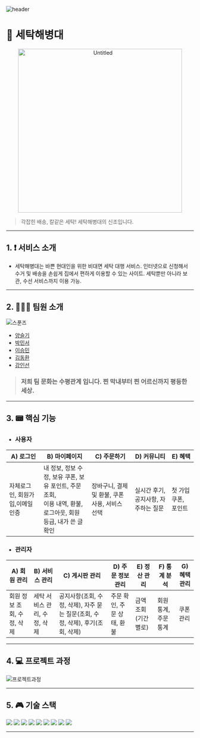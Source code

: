 ![header](https://capsule-render.vercel.app/api?type=wave&color=auto&height=300&section=header&text=SPOONS%20SEHAEHAE&fontSize=70)

# 🥄 세탁해병대

<div align=center>
<img width="440" alt="Untitled" src="https://github.com/spoons-01/spoons-sehaehae/assets/138549341/7a8a640d-53ce-4e64-b936-6e59ddfe70a8">
</div>

> 각잡힌 배송, 칼같은 세탁! 세탁해병대의 신조입니다.

---

## 1. ❗ 서비스 소개

- 세탁해병대는 바쁜 현대인을 위한 비대면 세탁 대행 서비스. 인터넷으로 신청해서 수거 및 배송을 손쉽게 집에서 편하게 이용할 수 있는 사이트. 세탁뿐만 아니라 보관, 수선 서비스까지 이용 가능. 

---


## 2. 🧑‍🤝‍🧑 팀원 소개

![스푼즈](https://github.com/spoons-01/spoons-sehaehae/assets/138549341/0a65951d-5a47-45d6-888d-980bbb9e0eb0)

- [양슬기](https://github.com/asoong2)
- [박민서](https://github.com/gongryongyi)
- [이승민](https://github.com/meen0)
- [김동환](https://github.com/dhnn412)
- [강인선](https://github.com/popipopipoi)

  
> ### 저희 팀 문화는 수평관계 입니다. 찐 막내부터 찐 어르신까지 평등한 세상.

--- 

## 3. 📟 핵심 기능

- <h3>사용자</h3>

|A) 로그인|B) 마이페이지|C) 주문하기|D) 커뮤니티|E) 혜택|
|---|---|---|---|---|
|자체로그인, 회원가입,이메일 인증|내 정보, 정보 수정, 보유 쿠폰, 보유 포인트, 주문 조회,<br> 이용 내역, 환불, 로그아웃, 회원 등급, 내가 쓴 글 확인|장바구니, 결제 및 환불, 쿠폰 사용, 서비스 선택| 실시간 후기, 공지사항, 자주하는 질문|첫 가입 쿠폰, 포인트|

- <h3>관리자</h3>

|A) 회원 관리|B) 서비스 관리|C) 게시판 관리|D) 주문 정보 관리|E) 정산 관리|F) 통계 분석|G) 혜택 관리|
|---|---|---|---|---|---|---|
|회원 정보 조회, 수정, 삭제|세탁 서비스 관리, 수정, 삭제|공지사항(조회, 수정, 삭제), 자주 묻는 질문(조회, 수정, 삭제), 후기(조회, 삭제)|주문 확인, 주문 상태, 환불|금액 조회(기간별로)|회원 통계, 주문 통계|쿠폰 관리|

---

## 4. 💻 프로젝트 과정
![프로젝트과정](https://github.com/spoons-01/spoons-sehaehae/assets/138549341/bbc9693b-9afc-42e2-ae9d-a7ba27546641)

---

## 5. 🎮 기술 스택
 <img src="https://img.shields.io/badge/javascript-F7DF1E?style=flat&logo=javascript&logoColor=white"/> <img src="https://img.shields.io/badge/html5-E34F26?style=flat&logo=html5&logoColor=white"/>
 <img src="https://img.shields.io/badge/css3-1572B6?style=flat&logo=css3&logoColor=white"/>
 <img src="https://img.shields.io/badge/spring-6DB33F?style=flat&logo=spring&logoColor=white"/>
 <img src="https://img.shields.io/badge/springboot-6DB33F?style=flat&logo=springboot&logoColor=white"/>
 <img src="https://img.shields.io/badge/visualstudiocode-007ACC?style=flat&logo=visualstudiocode&logoColor=white"/>
 <img src="https://img.shields.io/badge/mysql-4479A1?style=flat&logo=mysql&logoColor=white"/>
 <img src="https://img.shields.io/badge/jquery-0769AD?style=flat&logo=jquery&logoColor=white"/>
 <img src="https://img.shields.io/badge/thymeleaf-005F0F?style=flat&logo=thymeleaf&logoColor=white"/>


---





